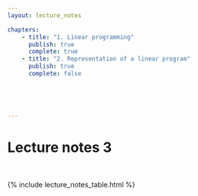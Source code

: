 ```yaml
---
layout: lecture_notes

chapters:
    - title: "1. Linear programming"
      publish: true
      complete: true
    - title: "2. Representation of a linear program"
      publish: true
      complete: false
   




---
```


# Lecture notes 3

<br/>

{% include lecture_notes_table.html %}
